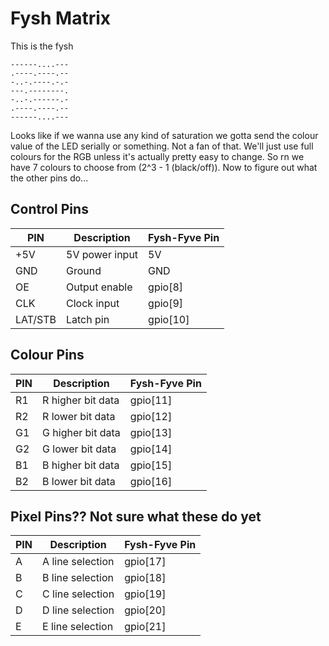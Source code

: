 # Fysh Matrix

This is the fysh

```
------....---
.----.----.--
-..-.----.-.-
---.--------.
-..-.------.-
.----.----.--
------....---
```

Looks like if we wanna use any kind of saturation we gotta send the colour value
of the LED serially or something. Not a fan of that. We'll just use full colours
for the RGB unless it's actually pretty easy to change. So rn we have 7 colours
to choose from (2^3 - 1 (black/off)). Now to figure out what the other pins
do...

## Control Pins

| PIN     | Description    | Fysh-Fyve Pin |
| ------- | -------------- | ------------- |
| +5V     | 5V power input | 5V            |
| GND     | Ground         | GND           |
| OE      | Output enable  | gpio[8]       |
| CLK     | Clock input    | gpio[9]       |
| LAT/STB | Latch pin      | gpio[10]       |

## Colour Pins

| PIN | Description       | Fysh-Fyve Pin |
| --- | ----------------- | ------------- |
| R1  | R higher bit data | gpio[11]       |
| R2  | R lower bit data  | gpio[12]       |
| G1  | G higher bit data | gpio[13]       |
| G2  | G lower bit data  | gpio[14]       |
| B1  | B higher bit data | gpio[15]       |
| B2  | B lower bit data  | gpio[16]       |

## Pixel Pins?? Not sure what these do yet

| PIN | Description      | Fysh-Fyve Pin |
| --- | ---------------- | ------------- |
| A   | A line selection | gpio[17]       |
| B   | B line selection | gpio[18]       |
| C   | C line selection | gpio[19]       |
| D   | D line selection | gpio[20]       |
| E   | E line selection | gpio[21]      |
